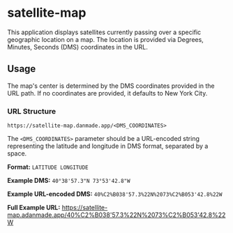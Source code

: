 # satellite-map

This application displays satellites currently passing over a specific geographic location on a map. The location is provided via Degrees, Minutes, Seconds (DMS) coordinates in the URL.

## Usage

The map's center is determined by the DMS coordinates provided in the URL path. If no coordinates are provided, it defaults to New York City.

### URL Structure

```
https://satellite-map.danmade.app/<DMS_COORDINATES>
```

The `<DMS_COORDINATES>` parameter should be a URL-encoded string representing the latitude and longitude in DMS format, separated by a space.

**Format:** `LATITUDE LONGITUDE`

**Example DMS:** `40°38'57.3"N 73°53'42.8"W`

**Example URL-encoded DMS:** `40%C2%B038'57.3%22N%2073%C2%B053'42.8%22W`

**Full Example URL:**
https://satellite-map.adanmade.app/40%C2%B038'57.3%22N%2073%C2%B053'42.8%22W
